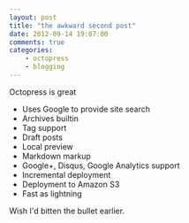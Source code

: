 ```yaml
---
layout: post
title: "the awkward second post"
date: 2012-09-14 19:07:00
comments: true
categories:
    - octopress
    - blogging
---
```

Octopress is great

- Uses Google to provide site search
- Archives builtin
- Tag support
- Draft posts
- Local preview
- Markdown markup
- Google+, Disqus, Google Analytics support
- Incremental deployment
- Deployment to Amazon S3
- Fast as lightning

Wish I'd bitten the bullet earlier.
